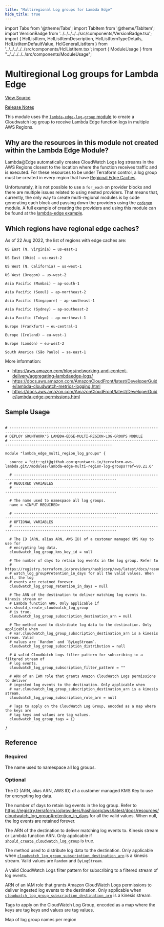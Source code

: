 ```yaml
---
title: "Multiregional Log groups for Lambda Edge"
hide_title: true
---
```


import Tabs from '@theme/Tabs';
import TabItem from '@theme/TabItem';
import VersionBadge from '../../../../../src/components/VersionBadge.tsx';
import { HclListItem, HclListItemDescription, HclListItemTypeDetails, HclListItemDefaultValue, HclGeneralListItem } from '../../../../../src/components/HclListItem.tsx';
import { ModuleUsage } from "../../../../../src/components/ModuleUsage";

<VersionBadge repoTitle="AWS Lambda" version="0.21.6" />

# Multiregional Log groups for Lambda Edge

<a href="https://github.com/gruntwork-io/terraform-aws-lambda/tree/main/modules/lambda-edge-multi-region-log-groups" className="link-button" title="View the source code for this module in GitHub.">View Source</a>

<a href="https://github.com/gruntwork-io/terraform-aws-lambda/releases?q=" className="link-button" title="Release notes for only the service catalog versions which impacted this service.">Release Notes</a>

This module uses the [`lambda-edge-log-group` module](https://github.com/gruntwork-io/terraform-aws-lambda/tree/main/modules/lambda-edge-log-group) to create a Cloudwatch log group to receive Lambda Edge function logs in multiple AWS Regions.

## Why are the resources in this module not created within the Lambda Edge Module?

Lambda@Edge automatically creates CloudWatch Logs log streams in the AWS Regions closest to the location where the function
receives traffic and is executed. For these resources to be under Terraform control, a log group must be created in every
region that have [Regional Edge Caches](https://aws.amazon.com/blogs/networking-and-content-delivery/aggregating-lambdaedge-logs/).

Unfortunately, it is not possible to use a `for_each` on provider blocks and there are multiple issues related to
using nested providers. That means that, currently, the only way to create multi-regional modules is by code generating each
block and passing down the providers using the [`codegen`](https://github.com/gruntwork-io/terraform-aws-lambda/tree/main/codegen/) module. A full example of creating the providers and using
this module can be found at the [lambda-edge example](https://github.com/gruntwork-io/terraform-aws-lambda/tree/main/examples/lambda-edge).

## Which regions have regional edge caches?

As of 22 Aug 2022, the list of regions with edge caches are:

```
US East (N. Virginia) – us-east-1

US East (Ohio) – us-east-2

US West (N. California) – us-west-1

US West (Oregon) – us-west-2

Asia Pacific (Mumbai) – ap-south-1

Asia Pacific (Seoul) – ap-northeast-2

Asia Pacific (Singapore) – ap-southeast-1

Asia Pacific (Sydney) – ap-southeast-2

Asia Pacific (Tokyo) – ap-northeast-1

Europe (Frankfurt) – eu-central-1

Europe (Ireland) – eu-west-1

Europe (London) – eu-west-2

South America (São Paulo) – sa-east-1
```

More information:

*   https://aws.amazon.com/blogs/networking-and-content-delivery/aggregating-lambdaedge-logs/
*   https://docs.aws.amazon.com/AmazonCloudFront/latest/DeveloperGuide/lambda-cloudwatch-metrics-logging.html
*   https://docs.aws.amazon.com/AmazonCloudFront/latest/DeveloperGuide/lambda-edge-permissions.html

## Sample Usage

<ModuleUsage>

```hcl title="main.tf"

# ---------------------------------------------------------------------------------------------------------------------
# DEPLOY GRUNTWORK'S LAMBDA-EDGE-MULTI-REGION-LOG-GROUPS MODULE
# ---------------------------------------------------------------------------------------------------------------------

module "lambda_edge_multi_region_log_groups" {

  source = "git::git@github.com:gruntwork-io/terraform-aws-lambda.git//modules/lambda-edge-multi-region-log-groups?ref=v0.21.6"

  # ---------------------------------------------------------------------------------------------------------------------
  # REQUIRED VARIABLES
  # ---------------------------------------------------------------------------------------------------------------------

  # The name used to namespace all log groups.
  name = <INPUT REQUIRED>

  # ---------------------------------------------------------------------------------------------------------------------
  # OPTIONAL VARIABLES
  # ---------------------------------------------------------------------------------------------------------------------

  # The ID (ARN, alias ARN, AWS ID) of a customer managed KMS Key to use for
  # encrypting log data.
  cloudwatch_log_group_kms_key_id = null

  # The number of days to retain log events in the log group. Refer to
  # https://registry.terraform.io/providers/hashicorp/aws/latest/docs/resources/clou
  # watch_log_group#retention_in_days for all the valid values. When null, the log
  # events are retained forever.
  cloudwatch_log_group_retention_in_days = null

  # The ARN of the destination to deliver matching log events to. Kinesis stream or
  # Lambda function ARN. Only applicable if var.should_create_cloudwatch_log_group
  # is true.
  cloudwatch_log_group_subscription_destination_arn = null

  # The method used to distribute log data to the destination. Only applicable when
  # var.cloudwatch_log_group_subscription_destination_arn is a kinesis stream. Valid
  # values are `Random` and `ByLogStream`.
  cloudwatch_log_group_subscription_distribution = null

  # A valid CloudWatch Logs filter pattern for subscribing to a filtered stream of
  # log events.
  cloudwatch_log_group_subscription_filter_pattern = ""

  # ARN of an IAM role that grants Amazon CloudWatch Logs permissions to deliver
  # ingested log events to the destination. Only applicable when
  # var.cloudwatch_log_group_subscription_destination_arn is a kinesis stream.
  cloudwatch_log_group_subscription_role_arn = null

  # Tags to apply on the CloudWatch Log Group, encoded as a map where the keys are
  # tag keys and values are tag values.
  cloudwatch_log_group_tags = {}

}

```

</ModuleUsage>




## Reference

<Tabs>
<TabItem value="inputs" label="Inputs" default>

### Required

<HclListItem name="name" requirement="required" type="string">
<HclListItemDescription>

The name used to namespace all log groups.

</HclListItemDescription>
</HclListItem>

### Optional

<HclListItem name="cloudwatch_log_group_kms_key_id" requirement="optional" type="string">
<HclListItemDescription>

The ID (ARN, alias ARN, AWS ID) of a customer managed KMS Key to use for encrypting log data.

</HclListItemDescription>
<HclListItemDefaultValue defaultValue="null"/>
</HclListItem>

<HclListItem name="cloudwatch_log_group_retention_in_days" requirement="optional" type="number">
<HclListItemDescription>

The number of days to retain log events in the log group. Refer to https://registry.terraform.io/providers/hashicorp/aws/latest/docs/resources/cloudwatch_log_group#retention_in_days for all the valid values. When null, the log events are retained forever.

</HclListItemDescription>
<HclListItemDefaultValue defaultValue="null"/>
</HclListItem>

<HclListItem name="cloudwatch_log_group_subscription_destination_arn" requirement="optional" type="string">
<HclListItemDescription>

The ARN of the destination to deliver matching log events to. Kinesis stream or Lambda function ARN. Only applicable if <a href="#should_create_cloudwatch_log_group"><code>should_create_cloudwatch_log_group</code></a> is true.

</HclListItemDescription>
<HclListItemDefaultValue defaultValue="null"/>
</HclListItem>

<HclListItem name="cloudwatch_log_group_subscription_distribution" requirement="optional" type="string">
<HclListItemDescription>

The method used to distribute log data to the destination. Only applicable when <a href="#cloudwatch_log_group_subscription_destination_arn"><code>cloudwatch_log_group_subscription_destination_arn</code></a> is a kinesis stream. Valid values are `Random` and `ByLogStream`.

</HclListItemDescription>
<HclListItemDefaultValue defaultValue="null"/>
</HclListItem>

<HclListItem name="cloudwatch_log_group_subscription_filter_pattern" requirement="optional" type="string">
<HclListItemDescription>

A valid CloudWatch Logs filter pattern for subscribing to a filtered stream of log events.

</HclListItemDescription>
<HclListItemDefaultValue defaultValue="&quot;&quot;"/>
</HclListItem>

<HclListItem name="cloudwatch_log_group_subscription_role_arn" requirement="optional" type="string">
<HclListItemDescription>

ARN of an IAM role that grants Amazon CloudWatch Logs permissions to deliver ingested log events to the destination. Only applicable when <a href="#cloudwatch_log_group_subscription_destination_arn"><code>cloudwatch_log_group_subscription_destination_arn</code></a> is a kinesis stream.

</HclListItemDescription>
<HclListItemDefaultValue defaultValue="null"/>
</HclListItem>

<HclListItem name="cloudwatch_log_group_tags" requirement="optional" type="map(string)">
<HclListItemDescription>

Tags to apply on the CloudWatch Log Group, encoded as a map where the keys are tag keys and values are tag values.

</HclListItemDescription>
<HclListItemDefaultValue defaultValue="{}"/>
</HclListItem>

</TabItem>
<TabItem value="outputs" label="Outputs">

<HclListItem name="log_group_names">
<HclListItemDescription>

Map of log group names per region

</HclListItemDescription>
</HclListItem>

</TabItem>
</Tabs>


<!-- ##DOCS-SOURCER-START
{
  "originalSources": [
    "https://github.com/gruntwork-io/terraform-aws-lambda/tree/main/modules/lambda-edge-multi-region-log-groups/readme.md",
    "https://github.com/gruntwork-io/terraform-aws-lambda/tree/main/modules/lambda-edge-multi-region-log-groups/variables.tf",
    "https://github.com/gruntwork-io/terraform-aws-lambda/tree/main/modules/lambda-edge-multi-region-log-groups/outputs.tf"
  ],
  "sourcePlugin": "module-catalog-api",
  "hash": "1f172d0f3207e2a29ba35f2f6e98692f"
}
##DOCS-SOURCER-END -->
